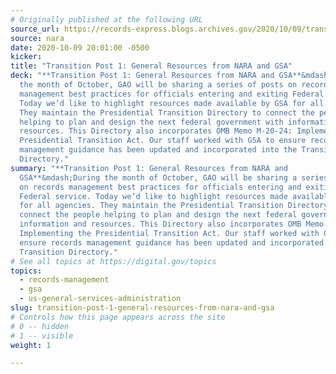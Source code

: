 ```yaml
---
# Originally published at the following URL
source_url: https://records-express.blogs.archives.gov/2020/10/09/transition-post-1-general-resources-from-nara-and-gsa/
source: nara
date: 2020-10-09 20:01:00 -0500
kicker: 
title: "Transition Post 1: General Resources from NARA and GSA"
deck: "**Transition Post 1: General Resources from NARA and GSA**&mdash;During
  the month of October, GAO will be sharing a series of posts on records
  management best practices for officials entering and exiting Federal service.
  Today we’d like to highlight resources made available by GSA for all agencies.
  They maintain the Presidential Transition Directory to connect the people
  helping to plan and design the next federal government with information and
  resources. This Directory also incorporates OMB Memo M-20-24: Implementing the
  Presidential Transition Act. Our staff worked with GSA to ensure records
  management guidance has been updated and incorporated into the Transition
  Directory."
summary: "**Transition Post 1: General Resources from NARA and
  GSA**&mdash;During the month of October, GAO will be sharing a series of posts
  on records management best practices for officials entering and exiting
  Federal service. Today we’d like to highlight resources made available by GSA
  for all agencies. They maintain the Presidential Transition Directory to
  connect the people helping to plan and design the next federal government with
  information and resources. This Directory also incorporates OMB Memo M-20-24:
  Implementing the Presidential Transition Act. Our staff worked with GSA to
  ensure records management guidance has been updated and incorporated into the
  Transition Directory."
# See all topics at https://digital.gov/topics
topics:
  - records-management
  - gsa
  - us-general-services-administration
slug: transition-post-1-general-resources-from-nara-and-gsa
# Controls how this page appears across the site
# 0 -- hidden
# 1 -- visible
weight: 1

---
```

